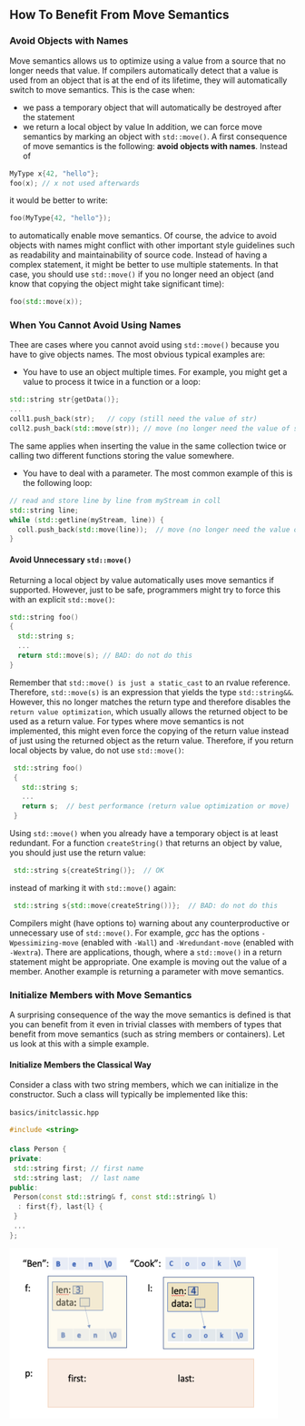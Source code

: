 ## How To Benefit From Move Semantics

### Avoid Objects with Names

Move semantics allows us to optimize using a value from a source that no longer needs that value. If compilers automatically detect that a value is used from an object that is at the end of its lifetime, they will automatically switch to move semantics. This is the case when:
* we pass a temporary object that will automatically be destroyed after the statement
* we return a local object by value
In addition, we can force move semantics by marking an object with `std::move()`.
A first consequence of move semantics is the following: **avoid objects with names**.
Instead of
```cpp
MyType x{42, "hello"};
foo(x); // x not used afterwards
```
it would be better to write:
```cpp
foo(MyType{42, "hello"});
```
to automatically enable move semantics.
Of course, the advice to avoid objects with names might conflict with other important style guidelines such as readability and maintainability of source code. Instead of having a complex statement, it might be better to use multiple statements. In that case, you should use `std::move()` if you no longer need an object (and know that copying the object might take significant time):
```cpp
foo(std::move(x));
```

### When You Cannot Avoid Using Names

Thee are cases where you cannot avoid using `std::move()` because you have to give objects names. The most obvious typical examples are:
* You have to use an object multiple times. For example, you might get a value to process it twice in a function or a loop:
```cpp
std::string str{getData()};
...
coll1.push_back(str);   // copy (still need the value of str)
coll2.push_back(std::move(str)); // move (no longer need the value of str)
``` 
The same applies when inserting the value in the same collection twice or calling two different functions storing the value somewhere.
* You have to deal with a parameter. The most common example of this is the following loop:
```cpp
// read and store line by line from myStream in coll
std::string line;
while (std::getline(myStream, line)) {
  coll.push_back(std::move(line));  // move (no longer need the value of line)
}
```

#### Avoid Unnecessary `std::move()`

Returning a local object by value automatically uses move semantics if supported. However, just to be safe, programmers might try to force this with an explicit `std::move()`:

```cpp
std::string foo()
{
  std::string s;
  ...
  return std::move(s); // BAD: do not do this
}
```
Remember that `std::move() is just a static_cast` to an rvalue reference. Therefore, `std::move(s)` is an expression that yields the type `std::string&&`. However, this no longer matches the return type and therefore disables the `return value optimization`, which usually allows the returned object to be used as a return value. For types where move semantics is not implemented, this might even force the copying of the return value instead of just using the returned object as the return value.
Therefore, if you return local objects by value, do not use `std::move()`:

```cpp
 std::string foo()
 {
   std::string s;
   ...
   return s;  // best performance (return value optimization or move)
 }
```

Using ```std::move()``` when you already have a temporary object is at least redundant. For a function `createString()` that returns an object by value, you should just use the return value:

```cpp
 std::string s{createString()};  // OK
```

instead of marking it with `std::move()` again:

```cpp
 std::string s{std::move(createString())};  // BAD: do not do this
```  

Compilers might (have options to) warning about any counterproductive or unnecessary use of `std::move()`. For example, *gcc* has the options `-Wpessimizing-move` (enabled with `-Wall`) and `-Wredundant-move` (enabled with `-Wextra`). 
  There are applications, though, where a `std::move()` in a return statement might be appropriate. One example is moving out the value of a member. Another example is returning a parameter with move semantics. 


### Initialize Members with Move Semantics

A surprising consequence of the way the move semantics is defined is that you can benefit from it even in trivial classes with members of types that benefit from move semantics (such as string members or containers).
 Let us look at this with a simple example.

#### Initialize Members the Classical Way

Consider a class with two string members, which we can initialize in the constructor. Such a class will typically be implemented like this:

`basics/initclassic.hpp`
```cpp
#include <string>

class Person {
private:
 std::string first; // first name
 std::string last;  // last name
public:
 Person(const std::string& f, const std::string& l)
  : first{f}, last{l} {
 }
 ...
};
```
<img src="images/class_layout_pic1.png" width="473" height="300">
